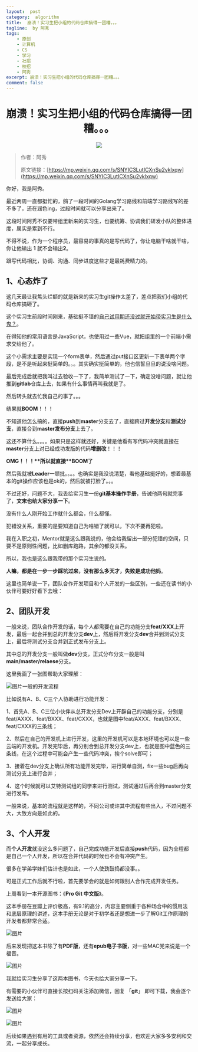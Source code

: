 ```yaml
---
layout:  post
category:  algorithm
title:  崩溃！实习生把小组的代码仓库搞得一团糟。。。
tagline:  by 阿秀
tags:
    - 原创
    - 计算机
    - CS
    - 学习
    - 社招
    - 校招
    - 阿秀
excerpt: 崩溃！实习生把小组的代码仓库搞得一团糟。。。
comment: false
---
```


<h1 align="center">崩溃！实习生把小组的代码仓库搞得一团糟。。。</h1>

<div align="center">
  <a href="/notes/05-xiustar/01-xiustar_reading_guide/01-introduce.html#阿秀组建了一个校招学习圈子">
      <img src="https://axiu-image-bed.oss-cn-shanghai.aliyuncs.com/img/202206190108471.png">
  </a></div>

> 作者：阿秀
>
> 原文链接：[https://mp.weixin.qq.com/s/SNYIC3LutICXnSu2vklxqw](https://mp.weixin.qq.com/s/SNYIC3LutICXnSu2vklxqw)

你好，我是阿秀。

最近两周一直都挺忙的，鸽了一段时间的Golang学习路线和前端学习路线写的差不多了，还在润色ing，过段时间就可以分享出来了。

这段时间阿秀不仅要带组里新来的实习生，也要统筹、协调我们研发小队的整体进度，属实是累到不行。

不得不说，作为一个程序员，最容易的事真的是写代码了，你让电脑干啥就干啥，你让他输出 **1** 就不会输出**2**。

跟写代码相比，协调、沟通、同步进度这些才是最耗费精力的。

## 1、心态炸了

这几天最让我焦头烂额的就是新来的实习生git操作太差了，差点把我们小组的代码仓库搞砸了。

这个实习生前段时间刚来，基础挺不错的[自己试用期还没过就开始带实习生是什么鬼？](http://mp.weixin.qq.com/s?__biz=Mzg2MDU0ODM3MA==&mid=2247496402&idx=1&sn=89117b3e60b39d370031fa64fef6cd54&chksm=ce260eaff95187b9845cb7a90d05a210e2f78d7332b4835dce9f02f99b0357091c7162cb3ba2&scene=21#wechat_redirect)。

在得知他的常用语言是JavaScript，也使用过一些Vue，就把组里的一个前端小需求交给他了。

这个小需求主要是实现一个form表单，然后通过put接口区更新一下表单两个字段，是不是听起来挺简单的。。。其实确实挺简单的，他也信誓旦旦的说没啥问题。

最后完成后就把我叫过去验收一下了，我简单测试了一下，确定没啥问题，就让他推到**gitlab**仓库上去，如果有什么事情再叫我就是了。

然后转头就去忙我自己的事了。。。

结果就**BOOM**！！！

不知道他怎么搞的，直接**push**到**master**分支去了，直接跨过**开发分支**和**测试分支**，直接合到**master发布分支**上去了。

这还不算什么。。。。如果只是这样就还好，关键是他看有写代码冲突就直接在**master**分支上对已经成功发版的代码**增删改**！！！

**OMG！！！\**所以就直接\**BOOM**了

然后我就被**Leader**一顿批。。。。也确实是我没说清楚，看他基础挺好的，想着最基本的git操作应该也是ok的，然后就被打脸了。。。

不过还好，问题不大，我丢给实习生一份**git基本操作手册**，告诫他两句就完事了，**文末也给大家分享一下**。

没有什么人刚开始工作就什么都会，什么都懂。

犯错没关系，重要的是要知道自己为啥错了就可以，下次不要再犯啦。

我在入职之初，Mentor就是这么跟我说的，他会给我留出一部分犯错的空间，只要不是原则性问题，比如删库跑路，其余的都没关系。

所以，我也是这么跟我带的那个实习生说的。

**人嘛，都是在一步一步踩坑过来，没有那么多天才，失败是成功他妈**。

这里也简单说一下，团队合作开发项目和个人开发的一些区别，一些还在读书的小伙伴可要好好看下去哦：

## 2、团队开发

一般来说，团队合作开发的话，每个人都需要在自己的功能分支**feat/XXX**上开发，最后一起合并到总的开发分支**dev**上，然后将开发分支**dev**合并到测试分支上，最后将测试分支合并到正式发布分支上。

其中总的开发分支一般叫做**dev**分支，正式分布分支一般是叫**main/master/relaese**分支。

这里我画了一张图帮助大家理解：

![图片](https://axiu-image-bed.oss-cn-shanghai.aliyuncs.com/img/202205121654308.png)一般的开发流程

比如说有A、B、C三个人协助进行功能开发：

1、首先A、B、C三位小伙伴从总开发分支Dev上开辟自己的功能分支，分别是feat/AXXX、feat/BXXX、feat/CXXX，也就是图中feat/AXXX、feat/BXXX、feat/CXXX的三条线；

2、然后在自己的开发机上进行开发，这里的开发机可以是本地环境也可以是一些云端的开发机。开发完毕后，再分别合到总开发分支dev上，也就是图中蓝色的三条线，在这个过程中可能会产生一些代码冲突，挨个solve即可；

3、接着在dev分支上确认所有功能开发完毕，进行简单自测，fix一些bug后再向测试分支上进行合并；

4、这个时候就可以艾特测试组的同学来进行测试，测试通过后再合到master分支进行发布。

一般来说，基本的流程就是这样的，不同公司或许其中流程有些出入，不过问题不大，大致方向是如此的。

## 3、个人开发

而**个人开发**就没这么多问题了，自己完成功能开发后直接**push**代码，因为全程都是自己一个人开发，所以在合并代码的时候也不会有冲突产生。

很多在学弟学妹们估计也是如此，一个人使劲鼓捣都没事。。

可是正式工作后就不行啦，首先要学会的就是如何跟别人合作完成开发任务。

上周看到一本开源图书：《**Pro Git 中文版**》。

这本手册在豆瓣上评价极高，有9.1的高分，内容主要侧重于各种场合中的惯用法和底层原理的讲述，这本手册无论是对于初学者还是想进一步了解Git工作原理的开发者都非常合适。

![图片](https://axiu-image-bed.oss-cn-shanghai.aliyuncs.com/img/202205121654745.png)

后来发现把这本书除了有**PDF版**，还有**epub电子书版**，对一些MAC党来说是一个福音。

![图片](https://axiu-image-bed.oss-cn-shanghai.aliyuncs.com/img/202205121654740.png)

我就给实习生分享了这两本图书，今天也给大家分享一下。

有需要的小伙伴可直接长按扫码关注添加微信，回复 「**git**」 即可下载，我会逐个发送给大家：

![图片](https://axiu-image-bed.oss-cn-shanghai.aliyuncs.com/img/202205121654432.jpeg)

![图片](https://axiu-image-bed.oss-cn-shanghai.aliyuncs.com/img/202205121654471.png)

后续如果遇到有用的工具或者资源，依然还会持续分享，也欢迎大家多多安利和交流，一起分享成长。





